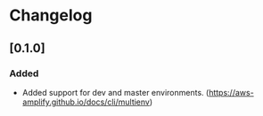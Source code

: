 # Changelog

## [0.1.0]

### Added

- Added support for dev and master environments. (https://aws-amplify.github.io/docs/cli/multienv)
